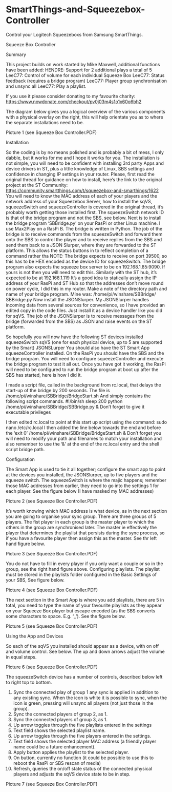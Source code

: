 # SmartThings-and-Squeezebox-Controller
Control your Logitech Squeezeboxs from Samsung SmartThings.

Squeeze Box Controller

Summary

This project builds on work started by Mike Maxwell, additional functions have been added:
  HENDRE: Support for 2 additional plays a total of 5 
  LeeC77: Control of volume for each individual Squeeze Box
  LeeC77: Status feedback (requires a bridge program)
  LeeC77: Player group synchronisation and unsync all
  LeeC77: Play a playlist.
  
If you use it please consider donating to my favourite charity: https://www.nowdonate.com/checkout/pv0j03m4s1o1x60o6bh2


The diagram below gives you a logical overview of the various components with a physical overlay on the right, this will help orientate you as to where the separate installations need to be. 

Picture 1 (see Squeeze Box Controller.PDF)

Installation

So the coding is by no means polished and is probably a bit of mess, I only dabble, but it works for me and I hope it works for you.
The installation is not simple, you will need to be confident with installing 3rd party Apps and device drivers in ST, plus a little knowledge of Linux, SBS settings and confidence in changing IP settings in your router.
Please, first read the original thread for guidance on how to install, here’s the link to the original project at the ST Community: https://community.smartthings.com/t/squeezebox-and-smarthings/1622
You will need to know the MAC address of each of your players and the network address of your Squeezebox Server, how to install the sqVS, squeezeSwitch and squeezeController is covered in the original thread, it’s probably worth getting those installed first. The squeezeSwitch network ID is that of the bridge program and not the SBS, see below.
Next is to install the bridge program ‘SBBridge.py’ on your RasPi or other Linux machine. I use Max2Play on a RasPi B. The bridge is written in Python. The job of the bridge is to receive commands from the squeezeSwitch and forward them onto the SBS to control the player and to receive replies from the SBS and send them back to a JSON Slurper, where they are forwarded to the ST platform. This allows the status buttons in to reflect completion of a command rather tha
NOTE: The bridge expects to receive on port 39500, so this has to be HEX encoded as the device ID for squeezeSwitch.
The bridge program also expects the squeeze box server to be on 192.168.1.85:9090. If yours is not then you will need to edit this. Similarly with the ST hub, it’s expected to be at 192.168.1.119
It’s a good idea to statically assign the IP address of your RasPi and ST Hub so that the addresses don’t move round on power cycle, I did this in my router.
Make a note of the directory path and name of your bridge program. Mine was:
/home/pi/winshare/SBBridge/ SBBridge.py
Now install the JSONSlurper. My JSONSlurper handles incoming data from several sources for convenience, so I have provided an edited copy in the code files. Just install it as a device handler like you did for sqVS.
The job of the JSONSlurper is to receive messages from the bridge (forwarded from the SBS) as JSON and raise events on the ST platform.

So hopefully you will now have the following ST devices installed
  squeezeSwitch
  sqVS (one for each physical device, up to 5 are supported by the Smart)
  JSONSLurper
You should also have the ST Smart App squeezeController installed.
On the RasPi you should have the SBS and the bridge program.
You will need to configure squeezeController and execute the bridge program to test it all out.
Once you have got it working, the RasPi will need to be configured to run the bridge program at boot up after the SBS has started, here is how I did it.

I made a script file, called in the background from rc.local, that delays the start-up of the bridge by 200 seconds. The file is /home/pi/winshare/SBBridge/BridgeStart.sh
And simply contains the following script commands.
  #!/bin/sh
  sleep 200
  python /home/pi/winshare/SBBridge/SBBridge.py &
Don’t forget to give it executable privileges

I then edited  rc.local to point at this start up script using the command: 
  sudo nano /etc/rc.local
I then added the line below towards the end and before the ‘exit 0’
  /home/pi/winshare/SBBridge/BridgeStart.sh &
Don’t forget you will need to modify your path and filenames to match your installation and also remember to use the ‘&’ at the end of the  rc.local entry and the shell script bridge path.

Configuration

The Smart App is used to tie it all together; configure the smart app to point at the devices you installed, the JSONSlurper, up to five players and the squeeze switch.
The squeezeSwitch is where the majic happens; remember those MAC addresses from earlier, they need to go into the settings 1 for each player. See the figure below (I have masked my MAC addresses)

Picture 2 (see Squeeze Box Controller.PDF)
 
It’s worth knowing which MAC address is what device, as in the next section you are going to organise your sync group.
There are three groups of 5 players. The fist player in each group is the master player to which the others in the group are synchronised later. The master ie effectively the player that determines the playlist that persists during the sync process, so if you have a favourite player then assign this as the master.  See thr left hand figure below.
  
Picture 3 (see Squeeze Box Controller.PDF)
  
You do not have to fill in every player if you only want a couple or so in the group, see the right hand figure above.
Configuring playlists. The playlist must be stored in the playlists folder configured in the Basic Settings of your SBS, See figure below.

Picture 4 (see Squeeze Box Controller.PDF)

The next section in the Smart App is where you add playlists, there are 5 in total, you need to type the name of your favourite playlists as they appear on your Squeeze Box player but escape encoded (as the SBS converts some characters to space. E.g. ‘_’). See the figure below.
 
Picture 5 (see Squeeze Box Controller.PDF)
 
Using the App and Devices

So each of the sqVS you installed should appear as a device, with on off and volume control. See below. The up and down arrows adjust the volume in equal steps.

Picture 6 (see Squeeze Box Controller.PDF)
 
The squeezeSwitch device has a number of controls, described below left to right top to bottom.
  1.	Sync the connected play of group 1 any sync is applied in addition to any existing sync. When the icon is white it is possible to sync, when the icon is green, pressing will unsync all players (not just those in the group).
  2.	Sync the connected players of group 2, as 1.
  3.	Sync the connected players of group 3, as 1.
  4.	Up arrow toggles through the five playlists entered in the settings
  5.	Text field shows the selected playlist name.
  6.	Up arrow toggles through the five players entered in the settings.
  7.	Text field shows the selected player MAC address (a friendly player name could be a future enhancement).
  8.	Apply button applies the playlist to the selected player.
  9.	On button, currently no function (it could be possible to use this to reboot the RasPi or SBS rescan of media)
  10.	Refresh, queries the on/off state status of the connected physical players and adjusts the sqVS device state to be in step.

Picture 7 (see Squeeze Box Controller.PDF)
 
